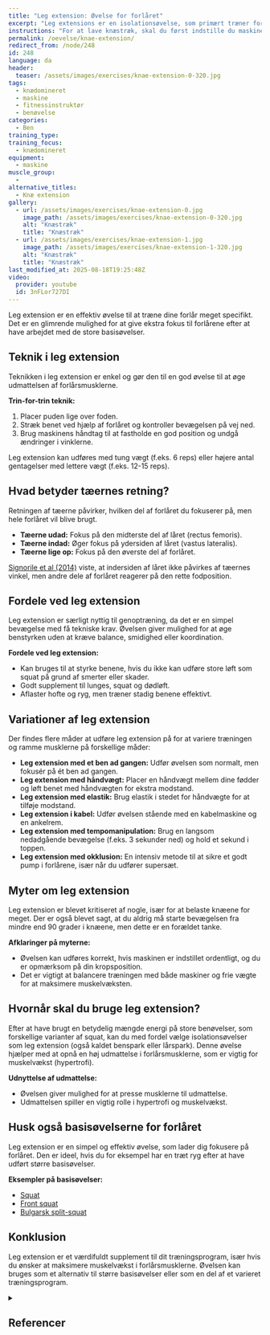 ```yaml
---
title: "Leg extension: Øvelse for forlåret"
excerpt: "Leg extensions er en isolationsøvelse, som primært træner forsiden af låret. Hvis du er interesseret i øvelser, som involverer flere muskelgruppper anbefaler vi enten squat eller lunges."
instructions: "For at lave knæstræk, skal du først indstille du maskinen så rotationspunktet i maskinen er ud for dit knæled. Sid med ret ryg. Stræk benene uden at knæene kommer til at overstrække. Hold igen, når du går tilbage til udgangspunktet."
permalink: /oevelse/knae-extension/
redirect_from: /node/248
id: 248
language: da
header:
  teaser: /assets/images/exercises/knae-extension-0-320.jpg
tags:
  - knædomineret
  - maskine
  - fitnessinstruktør
  - benøvelse
categories:
  - Ben
training_type:
training_focus:
  - knædomineret
equipment:
  - maskine
muscle_group:
  -
alternative_titles:
  - Knæ extension
gallery:
  - url: /assets/images/exercises/knae-extension-0.jpg
    image_path: /assets/images/exercises/knae-extension-0-320.jpg
    alt: "Knæstræk"
    title: "Knæstræk"
  - url: /assets/images/exercises/knae-extension-1.jpg
    image_path: /assets/images/exercises/knae-extension-1-320.jpg
    alt: "Knæstræk"
    title: "Knæstræk"
last_modified_at: 2025-08-18T19:25:48Z
video:
  provider: youtube
  id: 3nFLor727DI
---
```


Leg extension er en effektiv øvelse til at træne dine forlår meget specifikt. Det er en glimrende mulighed for at give ekstra fokus til forlårene efter at have arbejdet med de store basisøvelser.

## Teknik i leg extension

Teknikken i leg extension er enkel og gør den til en god øvelse til at øge udmattelsen af forlårsmusklerne.

**Trin-for-trin teknik:**

1. Placer puden lige over foden.
2. Stræk benet ved hjælp af forlåret og kontroller bevægelsen på vej ned.
3. Brug maskinens håndtag til at fastholde en god position og undgå ændringer i vinklerne.

Leg extension kan udføres med tung vægt (f.eks. 6 reps) eller højere antal gentagelser med lettere vægt (f.eks. 12-15 reps).

## Hvad betyder tæernes retning?

Retningen af tæerne påvirker, hvilken del af forlåret du fokuserer på, men hele forlåret vil blive brugt.

- **Tæerne udad:** Fokus på den midterste del af låret (rectus femoris).
- **Tæerne indad:** Øger fokus på ydersiden af låret (vastus lateralis).
- **Tæerne lige op:** Fokus på den øverste del af forlåret.

[Signorile et al (2014)](https://pubmed.ncbi.nlm.nih.gov/25148303/) viste, at indersiden af låret ikke påvirkes af tæernes vinkel, men andre dele af forlåret reagerer på den rette fodposition.

## Fordele ved leg extension

Leg extension er særligt nyttig til genoptræning, da det er en simpel bevægelse med få tekniske krav. Øvelsen giver mulighed for at øge benstyrken uden at kræve balance, smidighed eller koordination.

**Fordele ved leg extension:**

- Kan bruges til at styrke benene, hvis du ikke kan udføre store løft som squat på grund af smerter eller skader.
- Godt supplement til lunges, squat og dødløft.
- Aflaster hofte og ryg, men træner stadig benene effektivt.

## Variationer af leg extension

Der findes flere måder at udføre leg extension på for at variere træningen og ramme musklerne på forskellige måder:

- **Leg extension med et ben ad gangen:** Udfør øvelsen som normalt, men fokusér på ét ben ad gangen.
- **Leg extension med håndvægt:** Placer en håndvægt mellem dine fødder og løft benet med håndvægten for ekstra modstand.
- **Leg extension med elastik:** Brug elastik i stedet for håndvægte for at tilføje modstand.
- **Leg extension i kabel:** Udfør øvelsen stående med en kabelmaskine og en ankelrem.
- **Leg extension med tempomanipulation:** Brug en langsom nedadgående bevægelse (f.eks. 3 sekunder ned) og hold et sekund i toppen.
- **Leg extension med okklusion:** En intensiv metode til at sikre et godt pump i forlårene, især når du udfører supersæt.

## Myter om leg extension

Leg extension er blevet kritiseret af nogle, især for at belaste knæene for meget. Der er også blevet sagt, at du aldrig må starte bevægelsen fra mindre end 90 grader i knæene, men dette er en forældet tanke.

**Afklaringer på myterne:**

- Øvelsen kan udføres korrekt, hvis maskinen er indstillet ordentligt, og du er opmærksom på din kropsposition.
- Det er vigtigt at balancere træningen med både maskiner og frie vægte for at maksimere muskelvæksten.

## Hvornår skal du bruge leg extension?

Efter at have brugt en betydelig mængde energi på store benøvelser, som forskellige varianter af squat, kan du med fordel vælge isolationsøvelser som leg extension (også kaldet benspark eller lårspark). Denne øvelse hjælper med at opnå en høj udmattelse i forlårsmusklerne, som er vigtig for muskelvækst (hypertrofi).

**Udnyttelse af udmattelse:**

- Øvelsen giver mulighed for at presse musklerne til udmattelse.
- Udmattelsen spiller en vigtig rolle i hypertrofi og muskelvækst.

## Husk også basisøvelserne for forlåret

Leg extension er en simpel og effektiv øvelse, som lader dig fokusere på forlåret. Den er ideel, hvis du for eksempel har en træt ryg efter at have udført større basisøvelser.

**Eksempler på basisøvelser:**

- [Squat](/squat/)
- [Front squat](/oevelse/front-squat/)
- [Bulgarsk split-squat](/oevelse/bulgarian-split-squat/)

## Konklusion

Leg extension er et værdifuldt supplement til dit træningsprogram, især hvis du ønsker at maksimere muskelvækst i forlårsmusklerne. Øvelsen kan bruges som et alternativ til større basisøvelser eller som en del af et varieret træningsprogram.

<details markdown="1" class="references">
  <summary><h2 id="references">Referencer</h2></summary>

- Signorile, J. F., Lew, K. M., Stoutenberg, M., Pluchino, A., Lewis, J. E., & Gao, J. (2014). Range of motion and leg rotation affect electromyography activation levels of the superficial quadriceps muscles during leg extension. *The Journal of Strength & Conditioning Research*, 28(9), 2536-2545.
- Fonseca, R. M., Roschel, H., Tricoli, V., de Souza, E. O., Wilson, J. M., Laurentino, G. C., ... & Ugrinowitsch, C. (2014). Changes in exercises are more effective than in loading schemes to improve muscle strength. *The Journal of Strength & Conditioning Research*, 28(11), 3085-3092.
- Shenoy, S., Mishra, P., & Sandhu, J. S. (2011). Peak torque and IEMG activity of quadriceps femoris muscle at three different knee angles in a collegiate population. *Journal of Exercise Science & Fitness*, 9(1), 40-45.
</details>
